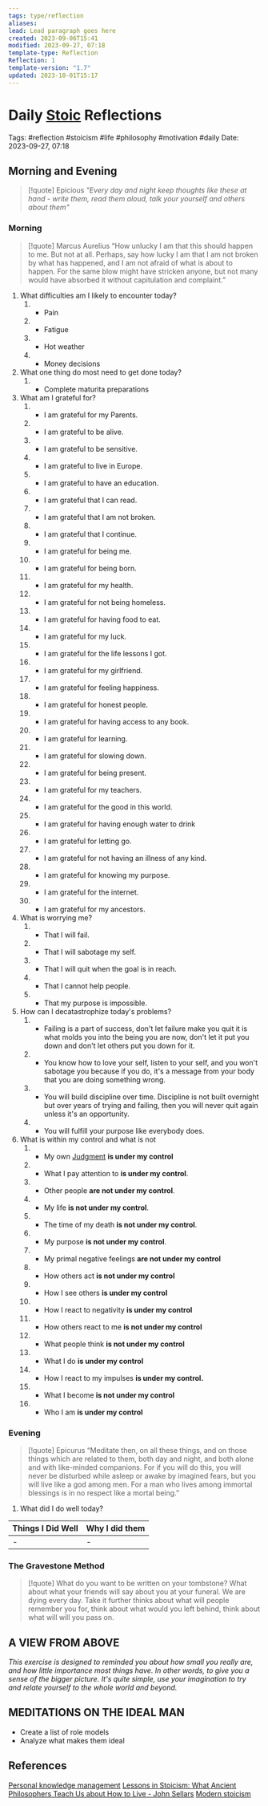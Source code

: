 ```yaml
---
tags: type/reflection
aliases: 
lead: Lead paragraph goes here
created: 2023-09-06T15:41
modified: 2023-09-27, 07:18
template-type: Reflection
Reflection: 1
template-version: "1.7"
updated: 2023-10-01T15:17
---
```



# Daily [Stoic](Stoicism.md) Reflections

Tags:  #reflection #stoicism #life #philosophy #motivation #daily 
Date: 2023-09-27, 07:18

## Morning and Evening

> [!quote] Epicious 
> _"Every day and night keep thoughts like these at hand - write them, read them aloud, talk your yourself and others about them"_


### Morning

> [!quote] Marcus Aurelius
> “How unlucky I am that this should happen to me. But not at all. Perhaps, say how lucky I am that I am not broken by what has happened, and I am not  afraid of what is about to happen. For the same blow might have stricken anyone, but not many would have absorbed it without capitulation and complaint.”

1. What difficulties am I likely to encounter today?
	1. - Pain 
	2. - Fatigue 
	3. - Hot weather 
	4. - Money decisions 
2. What one thing do most need to get done today?
	1. - Complete maturita preparations 
3. What am I grateful for?
	1. - I am grateful for my Parents.
	2. - I am grateful to be alive.
	3. - I am grateful to be sensitive. 
	4. - I am grateful to live in Europe.
	5. - I am grateful to have an education.
	6. - I am grateful that I can read.
	7. - I am grateful that I am not broken.
	8. - I am grateful that I continue.
	9. - I am grateful for being me.
	10. - I am grateful for being born.
	11. - I am grateful for my health.
	12. - I am grateful for not being homeless.
	13. - I am grateful for having food to eat.
	14. - I am grateful for my luck.
	15. - I am grateful for the life lessons I got.
	16. - I am grateful for my girlfriend. 
	17.  - I am grateful for feeling happiness. 
	18. - I am grateful for honest people. 
	19. - I am grateful for having access to any book.
	20. - I am grateful for learning.
	21. - I am grateful for slowing down.
	22. - I am grateful for being present.
	23. - I am grateful for my teachers.
	24. - I am grateful for the good in this world.
	25. - I am grateful for having enough water to drink
	26. - I am grateful for letting go.
	27. - I am grateful for not having an illness of any kind.
	28. - I am grateful for knowing my purpose.
	29. - I am grateful for the internet. 
	30. - I am grateful for my ancestors. 
4. What is worrying me?
	1. - That I will fail.
	2. - That I will sabotage my self.
	3. - That I will quit when the goal is in reach.
	4. - That I cannot help people.
	5. - That my purpose is impossible. 
5. How can I decatastrophize today's problems?
	1. - Failing is a part of success, don't let failure make you quit it is what molds you into the being you are now, don't let it put you down and don't let others put you down for it. 
	2. - You know how to love your self, listen to your self, and you won't sabotage you because if you do, it's a message from your body that you are doing something wrong.
	3. - You will build discipline over time. Discipline is not built overnight but over years of trying and failing, then you will never quit again unless it's an opportunity. 
	4. - You will fulfill your purpose like everybody does. 
6. What is within my control and what is not
	1. - My own [Judgment](Control%20Over%20Judgment.md) **is under my control**
	2. - What I pay attention to **is under my control**.
	3. - Other people **are not under my control**.
	4. - My life **is not under my control**.
	5. - The time of my death **is not under my control**.
	6. - My purpose **is not under my control**.
	7. - My primal negative feelings **are not under my control**
	8. - How others act **is not under my control**
	9. - How I see others **is under my control**
	10. - How I react to negativity **is under my control**
	11. - How others react to me **is not under my control**
	12. - What people think **is not under my control**
	13. - What I do **is under my control**
	14. - How I react to my impulses **is under my control.**
	15. - What I become **is not under my control**
	16. - Who I am **is under my control**

### Evening

> [!quote]  Epicurus
> “Meditate then, on all these things, and on those things which are related to them, both day and night, and both alone and with like-minded companions. For if you will do this, you will never be disturbed while asleep or awake by imagined fears, but you will live like a god among men. For a man who lives among immortal blessings is in no respect like a mortal being.”

1. What did I do well today?

| Things I Did Well | Why I did them |
| ------------------- | ---------------- |
| -                 | -              |

### The Gravestone Method

> [!quote]
> What do you want to be written on your tombstone? What about what your friends will say about you at your funeral. We are dying every day. Take it further thinks about what will people remember you for, think about what would you left behind, think about what will will you pass on.

## A VIEW FROM ABOVE

_This exercise is designed to reminded you about how small you really are, and how little importance most things have. In other words, to give you a sense of the bigger picture. It's quite simple, use your imagination to try and relate yourself to the whole world and beyond._

## MEDITATIONS ON THE IDEAL MAN

- Create a list of role models 
- Analyze what makes them ideal 

## References

[Personal knowledge management](Personal%20knowledge%20management.md)
[Lessons in Stoicism: What Ancient Philosophers Teach Us about How to Live - John Sellars](https://books.google.cz/books/about/Lessons_in_Stoicism.html?id=ky84zQEACAAJ&redir_esc=y)
[Modern stoicism](https://modernstoicism.com/)



